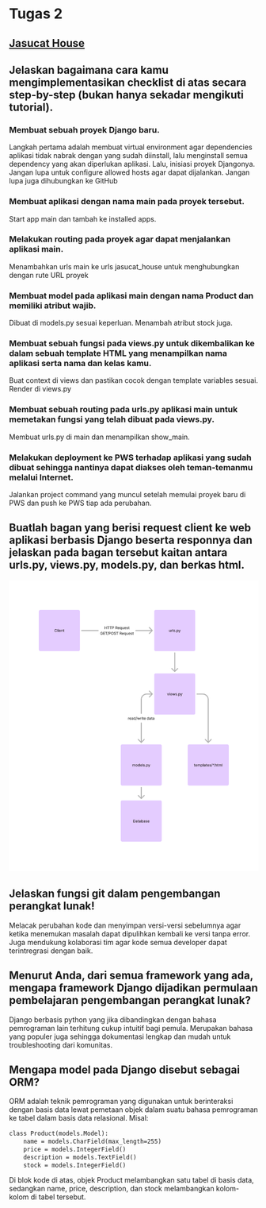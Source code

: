 # Tugas 2
## [Jasucat House](http://wida-putri31-jasucathouse.pbp.cs.ui.ac.id/)

## Jelaskan bagaimana cara kamu mengimplementasikan checklist di atas secara step-by-step (bukan hanya sekadar mengikuti tutorial).
### Membuat sebuah proyek Django baru.
Langkah pertama adalah membuat virtual environment agar dependencies aplikasi tidak nabrak dengan yang sudah diinstall, lalu menginstall semua dependency yang akan diperlukan aplikasi. Lalu, inisiasi proyek Djangonya. Jangan lupa untuk configure allowed hosts agar dapat dijalankan. Jangan lupa juga dihubungkan ke GitHub

### Membuat aplikasi dengan nama main pada proyek tersebut.
Start app main dan tambah ke installed apps.

### Melakukan routing pada proyek agar dapat menjalankan aplikasi main.
Menambahkan urls main ke urls jasucat_house untuk menghubungkan dengan rute URL proyek

### Membuat model pada aplikasi main dengan nama Product dan memiliki atribut wajib.
Dibuat di models.py sesuai keperluan. Menambah atribut stock juga.

### Membuat sebuah fungsi pada views.py untuk dikembalikan ke dalam sebuah template HTML yang menampilkan nama aplikasi serta nama dan kelas kamu.
Buat context di views dan pastikan cocok dengan template variables sesuai. Render di views.py

### Membuat sebuah routing pada urls.py aplikasi main untuk memetakan fungsi yang telah dibuat pada views.py.
Membuat urls.py di main dan menampilkan show_main.

### Melakukan deployment ke PWS terhadap aplikasi yang sudah dibuat sehingga nantinya dapat diakses oleh teman-temanmu melalui Internet.
Jalankan project command yang muncul setelah memulai proyek baru di PWS dan push ke PWS tiap ada perubahan.


## Buatlah bagan yang berisi request client ke web aplikasi berbasis Django beserta responnya dan jelaskan pada bagan tersebut kaitan antara urls.py, views.py, models.py, dan berkas html.
![Bagan](bagan_tugas2.png)

## Jelaskan fungsi git dalam pengembangan perangkat lunak!
Melacak perubahan kode dan menyimpan versi-versi sebelumnya agar ketika menemukan masalah dapat dipulihkan kembali ke versi tanpa error. Juga mendukung kolaborasi tim agar kode semua developer dapat terintregrasi dengan baik.

## Menurut Anda, dari semua framework yang ada, mengapa framework Django dijadikan permulaan pembelajaran pengembangan perangkat lunak?
Django berbasis python yang jika dibandingkan dengan bahasa pemrograman lain terhitung cukup intuitif bagi pemula. Merupakan bahasa yang populer juga sehingga dokumentasi lengkap dan mudah untuk troubleshooting dari komunitas.

## Mengapa model pada Django disebut sebagai ORM?
ORM adalah teknik pemrograman yang digunakan untuk berinteraksi dengan basis data lewat pemetaan objek dalam suatu bahasa pemrograman ke tabel dalam basis data relasional. Misal:
```
class Product(models.Model):
    name = models.CharField(max_length=255)
    price = models.IntegerField()
    description = models.TextField()
    stock = models.IntegerField()
```
Di blok kode di atas, objek Product melambangkan satu tabel di basis data, sedangkan name, price, description, dan stock melambangkan kolom-kolom di tabel tersebut.